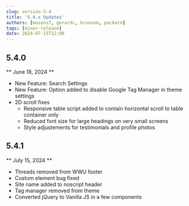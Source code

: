 ```yaml
---
slug: version-5-4
title: '5.4.x Updates'
authors: [masons7, gerardc, bronsem, packern]
tags: [minor-release]
date: 2024-07-15T12:00
---
```

## 5.4.0
** June 18, 2024 **
* New Feature: Search Settings 
* New Feature: Option added to disable Google Tag Manager in theme settings
* 2D scroll fixes
    * Responsive table script added to contain horizontal scroll to table container only
    * Reduced font size for large headings on very small screens
    * Style adjustements for testimonials and profile photos

## 5.4.1
** July 15, 2024 **
* Threads removed from WWU footer
* Custom element bug fixed
* Site name added to noscript header
* Tag manager removed from theme
* Converted jQuery to Vanilla JS in a few components